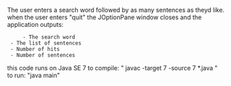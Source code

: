 The user enters a search word followed by as many sentences as theyd like. 
when the user enters "quit" the JOptionPane window closes and the application outputs:

         - The search word
	 - The list of sentences
	 - Number of hits
	 - Number of sentences

this code runs on Java SE 7
to compile: " javac -target 7 -source 7 *.java " 
to run: "java main" 
